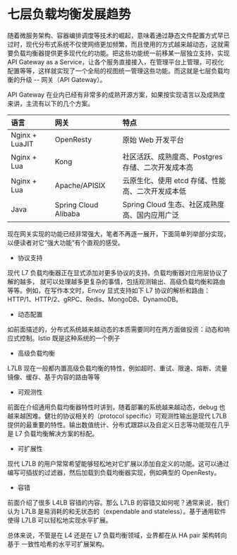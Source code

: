 # 七层负载均衡发展趋势

随着微服务架构、容器编排调度等技术的崛起，意味着通过静态文件配置方式早已过时，现代分布式系统不仅使网络更加频繁，而且使用的方式越来越动态，这就需要负载均衡器提供更多现代化的功能。把这些功能统一前移某一层独立支持，实现 API Gateway as a Service，让各个服务直接接入，在管理平台上管理，可视化配置等等，这样就实现了一个全局的视图统一管理这些功能。而这就是七层负载均衡的升级 -- 网关（API Gateway）。

API Gateway 在业内已经有非常多的成熟开源方案，如果按实现语言以及成熟度来讲，主流有以下的几个方案。

|语言|网关|特点|
|:--|:--|:--|
|Nginx + LuaJIT|OpenResty| 原始 Web 开发平台 |
|Nginx + Lua| Kong| 社区活跃、成熟度高、Postgres 存储、二次开发成本高 |
|Nginx + Lua| Apache/APISIX | 云原生化、使用 etcd 存储、性能高、二次开发成本低|
|Java|Spring Cloud Alibaba| Spring Cloud 生态、社区成熟度高、国内应用广泛|

现在网关实现的功能已经非常强大，笔者不再逐一展开，下面简单列举部分实现，以便读者对它“强大功能”有个直观的感受。

- 协议支持

现代 L7 负载均衡器正在显式添加对更多协议的支持。负载均衡器对应用层协议了解的越多， 就可以处理越多更复杂的事情，包括观测输出、高级负载均衡和路由等等。例如，在写作本文时，Envoy 显式支持如下 L7 协议的解析和路由：HTTP/1、HTTP/2、gRPC、Redis、MongoDB、DynamoDB。

- 动态配置

如前面描述的，分布式系统越来越动态的本质需要同时在两方面做投资：动态和响应式控制。Istio 既是这种系统的一个例子

- 高级负载均衡

L7LB 现在一般都内置高级负载均衡的特性，例如超时、重试、限速、熔断、流量镜像、缓存、基于内容的路由等等

- 可观测性

前面在介绍通用负载均衡器特性时讲到，随着部署的系统越来越动态，debug 也越来越困难。健壮的协议相关的（protocol specific）可观测性输出是现代 L7LB 提供的最重要的特性。输出数值统计、分布式跟踪以及自定义日志等功能现在几乎是 L7 负载均衡解决方案的标配。

- 可扩展性

现代 L7LB 的用户常常希望能够轻松地对它扩展以添加自定义的功能。这可以通过编写可插拔的过滤器，然后加载到负载均衡器实现，例如典型的 OpenResty。

- 容错

前面介绍了很多 L4LB 容错的内容。那么 L7LB 的容错又如何呢？通常来说，我们认为 L7LB 是易消耗的和无状态的（expendable and stateless）。基于通用软件使得 L7LB 可以轻松地实现水平扩展。

总体来说，不管是在 L4 还是在 L7 负载均衡领域，业界都在从 HA pair 架构转向基于 一致性哈希的水平可扩展架构。